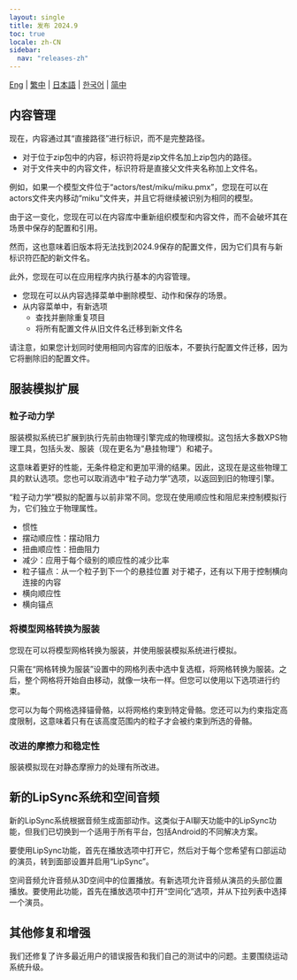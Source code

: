 ```yaml
---
layout: single
title: 发布 2024.9
toc: true
locale: zh-CN
sidebar:
  nav: "releases-zh"
---
```

[Eng](/dancexr/releases/2024.9) | [繁中](/tw/dancexr/releases/2024.9) | [日本語](/jp/dancexr/releases/2024.9) | [한국어](/kr/dancexr/releases/2024.9) | [简中](/zh/dancexr/releases/2024.9)

## 内容管理
现在，内容通过其“直接路径”进行标识，而不是完整路径。

* 对于位于zip包中的内容，标识符将是zip文件名加上zip包内的路径。
* 对于文件夹中的内容文件，标识符将是直接父文件夹名称加上文件名。

例如，如果一个模型文件位于“actors/test/miku/miku.pmx”，您现在可以在actors文件夹内移动“miku”文件夹，并且它将继续被识别为相同的模型。

由于这一变化，您现在可以在内容库中重新组织模型和内容文件，而不会破坏其在场景中保存的配置和引用。

然而，这也意味着旧版本将无法找到2024.9保存的配置文件，因为它们具有与新标识符匹配的新文件名。

此外，您现在可以在应用程序内执行基本的内容管理。

* 您现在可以从内容选择菜单中删除模型、动作和保存的场景。
* 从内容菜单中，有新选项
    * 查找并删除重复项目
    * 将所有配置文件从旧文件名迁移到新文件名

请注意，如果您计划同时使用相同内容库的旧版本，不要执行配置文件迁移，因为它将删除旧的配置文件。


## 服装模拟扩展

### 粒子动力学

服装模拟系统已扩展到执行先前由物理引擎完成的物理模拟。这包括大多数XPS物理工具，包括头发、服装（现在更名为“悬挂物理”）和裙子。

这意味着更好的性能，无条件稳定和更加平滑的结果。因此，这现在是这些物理工具的默认选项。您也可以取消选中“粒子动力学”选项，以返回到旧的物理引擎。

“粒子动力学”模拟的配置与以前非常不同。您现在使用顺应性和阻尼来控制模拟行为，它们独立于物理属性。

* 惯性
* 摆动顺应性：摆动阻力
* 扭曲顺应性：扭曲阻力
* 减少：应用于每个级别的顺应性的减少比率
* 粒子锚点：从一个粒子到下一个的悬挂位置
对于裙子，还有以下用于控制横向连接的内容
* 横向顺应性
* 横向锚点

### 将模型网格转换为服装

您现在可以将模型网格转换为服装，并使用服装模拟系统进行模拟。

只需在“网格转换为服装”设置中的网格列表中选中复选框，将网格转换为服装。之后，整个网格将开始自由移动，就像一块布一样。但您可以使用以下选项进行约束。

您可以为每个网格选择锚骨骼，以将网格约束到特定骨骼。您还可以为约束指定高度限制，这意味着只有在该高度范围内的粒子才会被约束到所选的骨骼。

### 改进的摩擦力和稳定性

服装模拟现在对静态摩擦力的处理有所改进。


## 新的LipSync系统和空间音频

新的LipSync系统根据音频生成面部动作。这类似于AI聊天功能中的LipSync功能，但我们已切换到一个适用于所有平台，包括Android的不同解决方案。

要使用LipSync功能，首先在播放选项中打开它，然后对于每个您希望有口部运动的演员，转到面部设置并启用“LipSync”。

空间音频允许音频从3D空间中的位置播放。有新选项允许音频从演员的头部位置播放。要使用此功能，首先在播放选项中打开“空间化”选项，并从下拉列表中选择一个演员。


## 其他修复和增强
我们还修复了许多最近用户的错误报告和我们自己的测试中的问题。主要围绕运动系统升级。